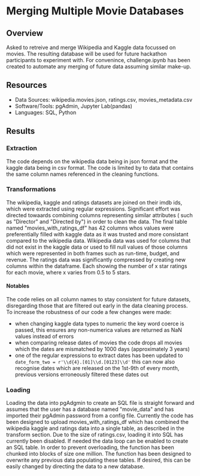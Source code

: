# Merging Multiple Movie Databases
## Overview
Asked to retreive and merge Wikipedia and Kaggle data focussed on movies. The resulting database will be used for future hackathon participants to experiment with. For convenince, challenge.ipynb has been created to automate any merging of future data assuming similar make-up.

## Resources
- Data Sources: wikipedia.movies.json, ratings.csv, movies_metadata.csv
- Software/Tools: pgAdmin, Jupyter Lab(pandas)
- Languages: SQL, Python

## Results
### Extraction
The code depends on the wikipedia data being in json format and the kaggle data being in csv format. The code is limited by to data that contains the same column names referenced in the cleaning functions.
### Transformations
The wikipedia, kaggle and ratings datasets are joined on their imdb ids, which were extracted using regular expressions. Significant effort was directed towaards combining columns representing similar attributes ( such as "Director" and "Directed by") in order to clean the data. The final table named "movies_with_ratings_df" has 42 columns whos values were preferentially filled with kaggle data as it was trusted and more consistant compared to the wikipedia data. Wikipedia data was used for columns that did not exist in the kaggle data or used to fill null values of those columns which were represented in both frames such as run-time, budget, and revenue. The ratings data was significantly compressed by creating new columns within the dataframe. Each showing the number of x star ratings for each movie, where x varies from 0.5 to 5 stars.

#### Notables ####
The code relies on all column names to stay consistent for future datasets, disregarding those that are filtered out early in the data cleaning process. To increase the robustness of our code a few changes were made:
- when changing kaggle data types to numeric the key word coerce is passed, this ensures any non-numerica values are returned as NaN values instead of errors
- when comparing release dates of movies the code drops all movies which the dates are mismatched by 1000 days (approximately 3 years)
- one of the regular expressions to extract dates has been updated to `date_form_two = r'\\d{4}.[01]\\d.[0123]\\d'` this can now also recognise dates which are released on the 1st-9th of every month, previous versions erroneously filtered these dates out
### Loading
Loading the data into pgAdgmin to create an SQL file is straight forward and assumes that the user has a database named "movie_data" and has imported their pgAdmin password from a config file. Currently the code has been designed to upload movies_with_ratings_df which has combined the wikipedia kaggle and ratings data into a single table, as described in the transform section. Due to the size of ratings.csv, loading it into SQL has currently been disabled. If needed the data loop can be enabled to create an SQL table. In order to prevent overloading, the function has been chunked into blocks of size one million. The function has been designed to overwrite any previous data populating these tables. If desired, this can be easily changed by directing the data to a new database.
